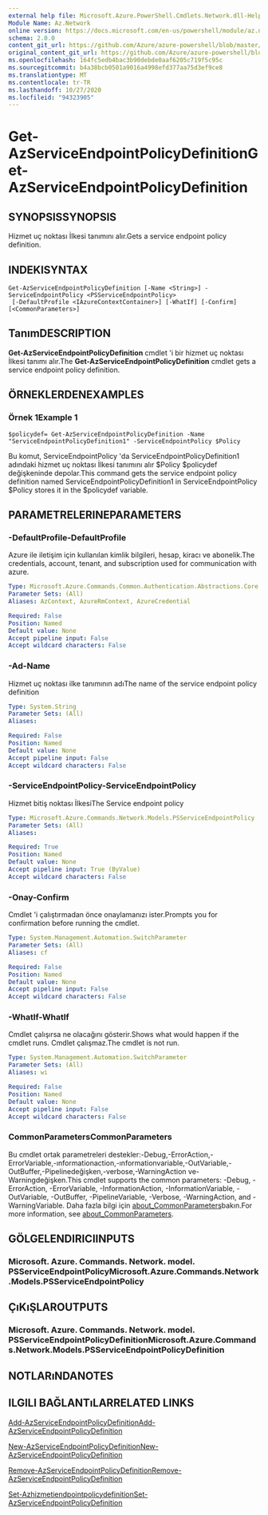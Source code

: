 ```yaml
---
external help file: Microsoft.Azure.PowerShell.Cmdlets.Network.dll-Help.xml
Module Name: Az.Network
online version: https://docs.microsoft.com/en-us/powershell/module/az.network/get-azserviceendpointpolicydefinition
schema: 2.0.0
content_git_url: https://github.com/Azure/azure-powershell/blob/master/src/Network/Network/help/Get-AzServiceEndpointPolicyDefinition.md
original_content_git_url: https://github.com/Azure/azure-powershell/blob/master/src/Network/Network/help/Get-AzServiceEndpointPolicyDefinition.md
ms.openlocfilehash: 164fc5edb4bac3b90debde0aaf6205c719f5c95c
ms.sourcegitcommit: b4a38bcb0501a9016a4998efd377aa75d3ef9ce8
ms.translationtype: MT
ms.contentlocale: tr-TR
ms.lasthandoff: 10/27/2020
ms.locfileid: "94323905"
---
```

# <span data-ttu-id="e6cd4-101">Get-AzServiceEndpointPolicyDefinition</span><span class="sxs-lookup"><span data-stu-id="e6cd4-101">Get-AzServiceEndpointPolicyDefinition</span></span>

## <span data-ttu-id="e6cd4-102">SYNOPSIS</span><span class="sxs-lookup"><span data-stu-id="e6cd4-102">SYNOPSIS</span></span>
<span data-ttu-id="e6cd4-103">Hizmet uç noktası İlkesi tanımını alır.</span><span class="sxs-lookup"><span data-stu-id="e6cd4-103">Gets a service endpoint policy definition.</span></span>

## <span data-ttu-id="e6cd4-104">INDEKI</span><span class="sxs-lookup"><span data-stu-id="e6cd4-104">SYNTAX</span></span>

```
Get-AzServiceEndpointPolicyDefinition [-Name <String>] -ServiceEndpointPolicy <PSServiceEndpointPolicy>
 [-DefaultProfile <IAzureContextContainer>] [-WhatIf] [-Confirm] [<CommonParameters>]
```

## <span data-ttu-id="e6cd4-105">Tanım</span><span class="sxs-lookup"><span data-stu-id="e6cd4-105">DESCRIPTION</span></span>
<span data-ttu-id="e6cd4-106">**Get-AzServiceEndpointPolicyDefinition** cmdlet 'i bir hizmet uç noktası İlkesi tanımı alır.</span><span class="sxs-lookup"><span data-stu-id="e6cd4-106">The **Get-AzServiceEndpointPolicyDefinition** cmdlet gets a service endpoint policy definition.</span></span>

## <span data-ttu-id="e6cd4-107">ÖRNEKLERDEN</span><span class="sxs-lookup"><span data-stu-id="e6cd4-107">EXAMPLES</span></span>

### <span data-ttu-id="e6cd4-108">Örnek 1</span><span class="sxs-lookup"><span data-stu-id="e6cd4-108">Example 1</span></span>
```
$policydef= Get-AzServiceEndpointPolicyDefinition -Name "ServiceEndpointPolicyDefinition1" -ServiceEndpointPolicy $Policy
```

<span data-ttu-id="e6cd4-109">Bu komut, ServiceEndpointPolicy 'da ServiceEndpointPolicyDefinition1 adındaki hizmet uç noktası İlkesi tanımını alır $Policy $policydef değişkeninde depolar.</span><span class="sxs-lookup"><span data-stu-id="e6cd4-109">This command gets the service endpoint policy definition named ServiceEndpointPolicyDefinition1 in ServiceEndpointPolicy $Policy stores it in the $policydef variable.</span></span>

## <span data-ttu-id="e6cd4-110">PARAMETRELERINE</span><span class="sxs-lookup"><span data-stu-id="e6cd4-110">PARAMETERS</span></span>

### <span data-ttu-id="e6cd4-111">-DefaultProfile</span><span class="sxs-lookup"><span data-stu-id="e6cd4-111">-DefaultProfile</span></span>
<span data-ttu-id="e6cd4-112">Azure ile iletişim için kullanılan kimlik bilgileri, hesap, kiracı ve abonelik.</span><span class="sxs-lookup"><span data-stu-id="e6cd4-112">The credentials, account, tenant, and subscription used for communication with azure.</span></span>

```yaml
Type: Microsoft.Azure.Commands.Common.Authentication.Abstractions.Core.IAzureContextContainer
Parameter Sets: (All)
Aliases: AzContext, AzureRmContext, AzureCredential

Required: False
Position: Named
Default value: None
Accept pipeline input: False
Accept wildcard characters: False
```

### <span data-ttu-id="e6cd4-113">-Ad</span><span class="sxs-lookup"><span data-stu-id="e6cd4-113">-Name</span></span>
<span data-ttu-id="e6cd4-114">Hizmet uç noktası ilke tanımının adı</span><span class="sxs-lookup"><span data-stu-id="e6cd4-114">The name of the service endpoint policy definition</span></span>

```yaml
Type: System.String
Parameter Sets: (All)
Aliases:

Required: False
Position: Named
Default value: None
Accept pipeline input: False
Accept wildcard characters: False
```

### <span data-ttu-id="e6cd4-115">-ServiceEndpointPolicy</span><span class="sxs-lookup"><span data-stu-id="e6cd4-115">-ServiceEndpointPolicy</span></span>
<span data-ttu-id="e6cd4-116">Hizmet bitiş noktası İlkesi</span><span class="sxs-lookup"><span data-stu-id="e6cd4-116">The Service endpoint policy</span></span>

```yaml
Type: Microsoft.Azure.Commands.Network.Models.PSServiceEndpointPolicy
Parameter Sets: (All)
Aliases:

Required: True
Position: Named
Default value: None
Accept pipeline input: True (ByValue)
Accept wildcard characters: False
```

### <span data-ttu-id="e6cd4-117">-Onay</span><span class="sxs-lookup"><span data-stu-id="e6cd4-117">-Confirm</span></span>
<span data-ttu-id="e6cd4-118">Cmdlet 'i çalıştırmadan önce onaylamanızı ister.</span><span class="sxs-lookup"><span data-stu-id="e6cd4-118">Prompts you for confirmation before running the cmdlet.</span></span>

```yaml
Type: System.Management.Automation.SwitchParameter
Parameter Sets: (All)
Aliases: cf

Required: False
Position: Named
Default value: None
Accept pipeline input: False
Accept wildcard characters: False
```

### <span data-ttu-id="e6cd4-119">-WhatIf</span><span class="sxs-lookup"><span data-stu-id="e6cd4-119">-WhatIf</span></span>
<span data-ttu-id="e6cd4-120">Cmdlet çalışırsa ne olacağını gösterir.</span><span class="sxs-lookup"><span data-stu-id="e6cd4-120">Shows what would happen if the cmdlet runs.</span></span> <span data-ttu-id="e6cd4-121">Cmdlet çalışmaz.</span><span class="sxs-lookup"><span data-stu-id="e6cd4-121">The cmdlet is not run.</span></span>

```yaml
Type: System.Management.Automation.SwitchParameter
Parameter Sets: (All)
Aliases: wi

Required: False
Position: Named
Default value: None
Accept pipeline input: False
Accept wildcard characters: False
```

### <span data-ttu-id="e6cd4-122">CommonParameters</span><span class="sxs-lookup"><span data-stu-id="e6cd4-122">CommonParameters</span></span>
<span data-ttu-id="e6cd4-123">Bu cmdlet ortak parametreleri destekler:-Debug,-ErrorAction,-ErrorVariable,-ınformationaction,-ınformationvariable,-OutVariable,-OutBuffer,-Pipelinedeğişken,-verbose,-WarningAction ve-Warningdeğişken.</span><span class="sxs-lookup"><span data-stu-id="e6cd4-123">This cmdlet supports the common parameters: -Debug, -ErrorAction, -ErrorVariable, -InformationAction, -InformationVariable, -OutVariable, -OutBuffer, -PipelineVariable, -Verbose, -WarningAction, and -WarningVariable.</span></span> <span data-ttu-id="e6cd4-124">Daha fazla bilgi için [about_CommonParameters](http://go.microsoft.com/fwlink/?LinkID=113216)bakın.</span><span class="sxs-lookup"><span data-stu-id="e6cd4-124">For more information, see [about_CommonParameters](http://go.microsoft.com/fwlink/?LinkID=113216).</span></span>

## <span data-ttu-id="e6cd4-125">GÖLGELENDIRICI</span><span class="sxs-lookup"><span data-stu-id="e6cd4-125">INPUTS</span></span>

### <span data-ttu-id="e6cd4-126">Microsoft. Azure. Commands. Network. model. PSServiceEndpointPolicy</span><span class="sxs-lookup"><span data-stu-id="e6cd4-126">Microsoft.Azure.Commands.Network.Models.PSServiceEndpointPolicy</span></span>

## <span data-ttu-id="e6cd4-127">ÇıKıŞLAR</span><span class="sxs-lookup"><span data-stu-id="e6cd4-127">OUTPUTS</span></span>

### <span data-ttu-id="e6cd4-128">Microsoft. Azure. Commands. Network. model. PSServiceEndpointPolicyDefinition</span><span class="sxs-lookup"><span data-stu-id="e6cd4-128">Microsoft.Azure.Commands.Network.Models.PSServiceEndpointPolicyDefinition</span></span>

## <span data-ttu-id="e6cd4-129">NOTLARıNDA</span><span class="sxs-lookup"><span data-stu-id="e6cd4-129">NOTES</span></span>

## <span data-ttu-id="e6cd4-130">ILGILI BAĞLANTıLAR</span><span class="sxs-lookup"><span data-stu-id="e6cd4-130">RELATED LINKS</span></span>

[<span data-ttu-id="e6cd4-131">Add-AzServiceEndpointPolicyDefinition</span><span class="sxs-lookup"><span data-stu-id="e6cd4-131">Add-AzServiceEndpointPolicyDefinition</span></span>](./Add-AzServiceEndpointPolicyDefinition.md)

[<span data-ttu-id="e6cd4-132">New-AzServiceEndpointPolicyDefinition</span><span class="sxs-lookup"><span data-stu-id="e6cd4-132">New-AzServiceEndpointPolicyDefinition</span></span>](./New-AzServiceEndpointPolicyDefinition.md)

[<span data-ttu-id="e6cd4-133">Remove-AzServiceEndpointPolicyDefinition</span><span class="sxs-lookup"><span data-stu-id="e6cd4-133">Remove-AzServiceEndpointPolicyDefinition</span></span>](./Remove-AzServiceEndpointPolicyDefinition.md)

[<span data-ttu-id="e6cd4-134">Set-Azhizmetiendpointpolicydefinition</span><span class="sxs-lookup"><span data-stu-id="e6cd4-134">Set-AzServiceEndpointPolicyDefinition</span></span>](./Set-AzServiceEndpointPolicyDefinition.md)
